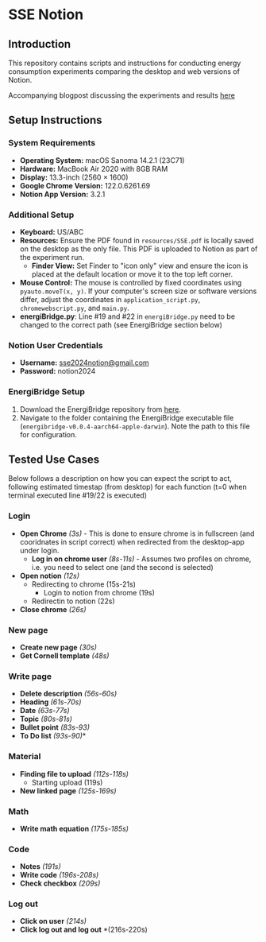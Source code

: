 # SSE Notion

## Introduction

This repository contains scripts and instructions for conducting energy consumption experiments comparing the desktop and web versions of Notion.

Accompanying blogpost discussing the experiments and results [here](https://luiscruz.github.io/course_sustainableSE/2024/p1_measuring_software/g5_Notion.html)

## Setup Instructions

### System Requirements

- **Operating System:** macOS Sanoma 14.2.1 (23C71)
- **Hardware:** MacBook Air 2020 with 8GB RAM
- **Display:** 13.3-inch (2560 × 1600)
- **Google Chrome Version:** 122.0.6261.69
- **Notion App Version:** 3.2.1

### Additional Setup

- **Keyboard:** US/ABC
- **Resources:** Ensure the PDF found in `resources/SSE.pdf` is locally saved on the desktop as the only file. This PDF is uploaded to Notion as part of the experiment run.
  - **Finder View:** Set Finder to "icon only" view and ensure the icon is placed at the default location or move it to the top left corner.
- **Mouse Control:** The mouse is controlled by fixed coordinates using `pyauto.moveT(x, y)`. If your computer's screen size or software versions differ, adjust the coordinates in `application_script.py`, `chromewebscript.py`, and `main.py`.
- **energiBridge.py**: Line #19 and #22 in `energiBridge.py` need to be changed to the correct path (see EnergiBridge section below)

### Notion User Credentials

- **Username:** sse2024notion@gmail.com
- **Password:** notion2024

### EnergiBridge Setup

1. Download the EnergiBridge repository from [here](https://github.com/tdurieux/energibridge).
2. Navigate to the folder containing the EnergiBridge executable file (`energibridge-v0.0.4-aarch64-apple-darwin`). Note the path to this file for configuration.

## Tested Use Cases

Below follows a description on how you can expect the script to act, following estimated timestap (from desktop) for each function (t=0 when terminal executed line #19/22 is executed)

### Login
- **Open Chrome** *(3s)* - This is done to ensure chrome is in fullscreen (and cooridnates in script correct) when redirected from the desktop-app under login.
  - **Log in on chrome user** *(8s-11s)* - Assumes two profiles on chrome, i.e. you need to select one (and the second is selected)
- **Open notion** *(12s)*
  - Redirecting to chrome (15s-21s)
    - Login to notion from chrome (19s)
  - Redirectin to notion (22s)
- **Close chrome** *(26s)*
 
### New page 
- **Create new page** *(30s)*
- **Get Cornell template** *(48s)* 

### Write page
- **Delete description** *(56s-60s)*
- **Heading** *(61s-70s)*
- **Date** *(63s-77s)*
- **Topic** *(80s-81s)*
- **Bullet point** *(83s-93)*
- **To Do list** *(93s-90)**

### Material
- **Finding file to upload** *(112s-118s)*
  - Starting upload (119s)
- **New linked page** *(125s-169s)*

### Math
- **Write math equation** *(175s-185s)*
  
### Code
- **Notes** *(191s)*
- **Write code** *(196s-208s)*
- **Check checkbox** *(209s)*

### Log out
- **Click on user** *(214s)*
- **Click log out and log out** *(216s-220s)
